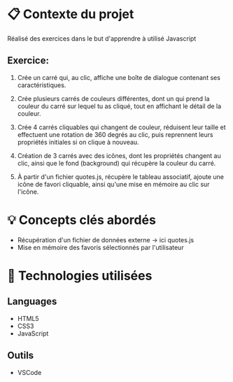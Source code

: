  <h1>📋 Contexte du projet</h1>
Réalisé des exercices dans le but d'apprendre à utilisé Javascript


<h2> Exercice: </h2>

1) Crée un carré qui, au clic, affiche une boîte de dialogue contenant ses caractéristiques.

2) Crée plusieurs carrés de couleurs différentes, dont un qui prend la couleur du carré sur lequel tu as cliqué, tout en affichant le détail de la couleur.

3) Crée 4 carrés cliquables qui changent de couleur, réduisent leur taille et effectuent une rotation de 360 degrés au clic, puis reprennent leurs propriétés initiales si on clique à nouveau.

4) Création de 3 carrés avec des icônes, dont les propriétés changent au clic, ainsi que le fond (background) qui récupère la couleur du carré.

5) À partir d'un fichier quotes.js, récupère le tableau associatif, ajoute une icône de favori cliquable, ainsi qu'une mise en mémoire au clic sur l'icône.


<h1>💡 Concepts clés abordés</h1>

- Récupération d'un fichier de données externe -> ici quotes.js
- Mise en mémoire des favoris sélectionnés par l'utilisateur


<h1> 🔧 Technologies utilisées </h1>

<h2>Languages</h2>

- HTML5
- CSS3
- JavaScript

<h2>Outils</h2>

- VSCode


